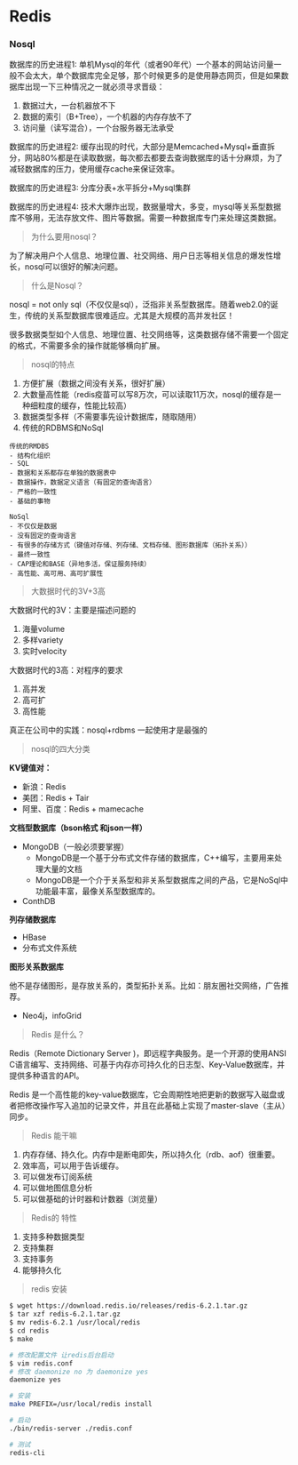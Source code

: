 # Redis

### Nosql

数据库的历史进程1: 单机Mysql的年代（或者90年代）一个基本的网站访问量一般不会太大，单个数据库完全足够，那个时候更多的是使用静态网页，但是如果数据库出现一下三种情况之一就必须寻求晋级：

1. 数据过大，一台机器放不下
2. 数据的索引（B+Tree），一个机器的内存存放不了
3. 访问量（读写混合），一个台服务器无法承受

数据库的历史进程2: 缓存出现的时代，大部分是Memcached+Mysql+垂直拆分，网站80%都是在读取数据，每次都去都要去查询数据库的话十分麻烦，为了减轻数据库的压力，使用缓存cache来保证效率。

数据库的历史进程3: 分库分表+水平拆分+Mysql集群

数据库的历史进程4: 技术大爆炸出现，数据量增大，多变，mysql等关系型数据库不够用，无法存放文件、图片等数据。需要一种数据库专门来处理这类数据。

> 为什么要用nosql？

为了解决用户个人信息、地理位置、社交网络、用户日志等相关信息的爆发性增长，nosql可以很好的解决问题。

> 什么是Nosql？

nosql = not only sql（不仅仅是sql），泛指非关系型数据库。随着web2.0的诞生，传统的关系型数据库很难适应。尤其是大规模的高并发社区！

很多数据类型如个人信息、地理位置、社交网络等，这类数据存储不需要一个固定的格式，不需要多余的操作就能够横向扩展。

> nosql的特点

1. 方便扩展（数据之间没有关系，很好扩展）
2. 大数量高性能（redis疫苗可以写8万次，可以读取11万次，nosql的缓存是一种细粒度的缓存，性能比较高）
3. 数据类型多样（不需要事先设计数据库，随取随用）
4. 传统的RDBMS和NoSql

~~~
传统的RMDBS
- 结构化组织
- SQL
- 数据和关系都存在单独的数据表中
- 数据操作，数据定义语言（有固定的查询语言）
- 严格的一致性
- 基础的事物
~~~

~~~
NoSql
- 不仅仅是数据
- 没有固定的查询语言
- 有很多的存储方式（键值对存储、列存储、文档存储、图形数据库（拓扑关系））
- 最终一致性
- CAP理论和BASE（异地多活，保证服务持续）
- 高性能、高可用、高可扩展性
~~~

> 大数据时代的3V+3高

大数据时代的3V：主要是描述问题的

1. 海量volume
2. 多样variety
3. 实时velocity

大数据时代的3高：对程序的要求

1. 高并发
2. 高可扩
3. 高性能

真正在公司中的实践：nosql+rdbms 一起使用才是最强的

> nosql的四大分类

**KV键值对：**

* 新浪：Redis
* 美团：Redis + Tair
* 阿里、百度：Redis + mamecache

**文档型数据库（bson格式 和json一样）**

* MongoDB（一般必须要掌握）
    * MongoDB是一个基于分布式文件存储的数据库，C++编写，主要用来处理大量的文档
    * MongoDB是一个介于关系型和非关系型数据库之间的产品，它是NoSql中功能最丰富，最像关系型数据库的。
* ConthDB

**列存储数据库**

* HBase
* 分布式文件系统

**图形关系数据库**

他不是存储图形，是存放关系的，类型拓扑关系。比如：朋友圈社交网络，广告推荐。
* Neo4j，infoGrid

> Redis 是什么？

Redis（Remote Dictionary Server )，即远程字典服务。是一个开源的使用ANSI C语言编写、支持网络、可基于内存亦可持久化的日志型、Key-Value数据库，并提供多种语言的API。

Redis 是一个高性能的key-value数据库，它会周期性地把更新的数据写入磁盘或者把修改操作写入追加的记录文件，并且在此基础上实现了master-slave（主从）同步。

> Redis 能干嘛

1. 内存存储、持久化。内存中是断电即失，所以持久化（rdb、aof）很重要。
2. 效率高，可以用于告诉缓存。
3. 可以做发布订阅系统
4. 可以做地图信息分析
5. 可以做基础的计时器和计数器（浏览量）

> Redis的 特性

1. 支持多种数据类型
2. 支持集群
3. 支持事务
4. 能够持久化

> redis 安装
~~~bash
$ wget https://download.redis.io/releases/redis-6.2.1.tar.gz
$ tar xzf redis-6.2.1.tar.gz
$ mv redis-6.2.1 /usr/local/redis
$ cd redis
$ make

# 修改配置文件 让redis后台启动
$ vim redis.conf
# 修改 daemonize no 为 daemonize yes
daemonize yes

# 安装
make PREFIX=/usr/local/redis install

# 启动
./bin/redis-server ./redis.conf

# 测试
redis-cli
~~~


